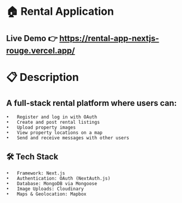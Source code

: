 # 🏠 Rental Application

## Live Demo 👉 https://rental-app-nextjs-rouge.vercel.app/

# 📋 Description

## A full-stack rental platform where users can:
	•	Register and log in with OAuth
	•	Create and post rental listings
	•	Upload property images
	•	View property locations on a map
	•	Send and receive messages with other users

## 🛠 Tech Stack
	•	Framework: Next.js
	•	Authentication: OAuth (NextAuth.js)
	•	Database: MongoDB via Mongoose
	•	Image Uploads: Cloudinary
	•	Maps & Geolocation: Mapbox
